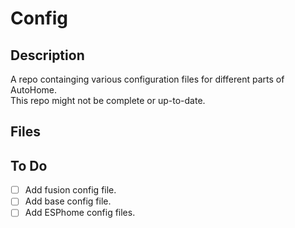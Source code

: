 # Config

## Description

A repo containging various configuration files for different parts of AutoHome. </br>
This repo might not be complete or up-to-date. </br>

## Files

## To Do

- [ ] Add fusion config file.
- [ ] Add base config file.
- [ ] Add ESPhome config files.

